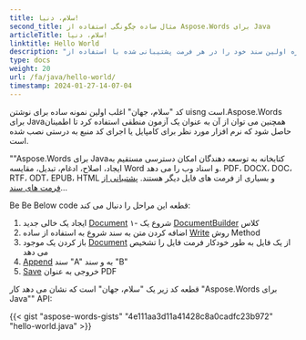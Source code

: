 ```yaml
---
title: سلام، دنیا!
second_title: مثال ساده چگونگی استفاده از Aspose.Words برای Java
articleTitle: سلام، دنیا!
linktitle: Hello World
description: "ایجاد، ویرایش و ذخیره اولین سند خود را در هر فرمت پشتیبانی شده با استفاده از Aspose.Words برای Java تجربه سادگی و قدرت آن در Java..."
type: docs
weight: 20
url: /fa/java/hello-world/
timestamp: 2024-01-27-14-07-04
---
```


کد "سلام، جهان" اغلب اولین نمونه ساده برای نوشتن uisng است.Aspose.Words برای Javaهمچنین می توان از آن به عنوان یک آزمون منطقی استفاده کرد تا اطمینان حاصل شود که نرم افزار مورد نظر برای کامپایل یا اجرای کد منبع به درستی نصب شده است.

""Aspose.Words برای Javaکتابخانه به توسعه دهندگان امکان دسترسی مستقیم به ایجاد، اصلاح، ادغام، تبدیل، مقایسه Word و اسناد وب را می دهد. PDF، DOCX، DOC، RTF، ODT، EPUB، HTML و بسیاری از فرمت های فایل دیگر هستند. [پشتیبانی از فرمت های سند](/words/fa/java/supported-document-formats/)...

Be Be Below code قطعه این مراحل را دنبال می کند:

1. ایجاد یک خالی جدید [Document](https://reference.aspose.com/words/java/com.aspose.words/document/)
۱- شروع یک [DocumentBuilder](https://reference.aspose.com/words/java/com.aspose.words/documentbuilder/) کلاس
1. اضافه کردن متن به سند شروع به استفاده از ساده [Write](https://reference.aspose.com/words/java/com.aspose.words/documentbuilder/#write-java.lang.String) روش Method
1. باز کردن یک موجود [Document](https://reference.aspose.com/words/java/com.aspose.words/document/#Document-java.lang.String) از یک فایل به طور خودکار فرمت فایل را تشخیص می دهد
1. [Append](https://reference.aspose.com/words/java/com.aspose.words/document/#appendDocument-com.aspose.words.Document-int) سند "A" به و سند "B"
1. [Save](https://reference.aspose.com/words/java/com.aspose.words/document/#save-java.lang.String) خروجی به عنوان PDF

قطعه کد زیر یک "سلام، جهان" است که نشان می دهد کار "Aspose.Words برای Java"" API:

{{< gist "aspose-words-gists" "4e111aa3d11a41428c8a0cadfc23b972" "hello-world.java" >}}
